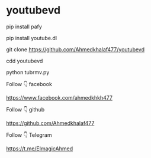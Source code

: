 # youtubevd

pip install pafy

pip install youtube.dl

git clone https://github.com/Ahmedkhalaf477/youtubevd

cdd youtubevd

python tubrmv.py

Follow 👇
 facebook

https://www.facebook.com/ahmedkhkh477

   Follow 👇 github 

https://github.com/Ahmedkhalaf477
 
 Follow 👇 Telegram 

https://t.me/ElmagicAhmed
